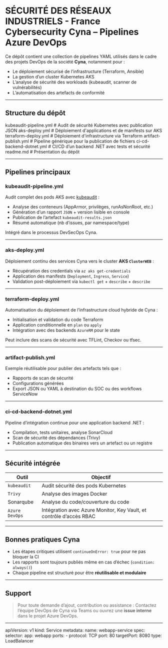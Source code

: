 # SÉCURITÉ DES RÉSEAUX INDUSTRIELS - France Cybersecurity Cyna – Pipelines Azure DevOps

Ce dépôt contient une collection de pipelines YAML utilisés dans le cadre des projets DevOps de la société **Cyna**, notamment pour :

- Le déploiement sécurisé de l’infrastructure (Terraform, Ansible)
- La gestion d’un cluster Kubernetes AKS
- L’analyse de sécurité des workloads (kubeaudit, scanner de vulnérabilités)
- L’automatisation des artefacts de conformité

---

## Structure du dépôt


kubeaudit-pipeline.yml # Audit de sécurité Kubernetes avec publication JSON
aks-deploy.yml # Déploiement d'applications et de manifests sur AKS
terraform-deploy.yml # Déploiement d'infrastructure via Terraform
artifact-publish.yml # Pipeline générique pour la publication de fichiers
ci-cd-backend-dotnet.yml # CI/CD d’un backend .NET avec tests et sécurité
readme.md # Présentation du dépôt


---

## Pipelines principaux

### kubeaudit-pipeline.yml
Audit complet des pods AKS avec [kubeaudit](https://github.com/Shopify/kubeaudit) :

- Analyse des conteneurs (AppArmor, privilèges, runAsNonRoot, etc.)
- Génération d’un rapport `JSON` + version lisible en console
- Publication de l’artefact `kubeaudit-results.json`
- Résumé automatique (nb d’issues, par namespace/type)

Intégré dans le processus DevSecOps Cyna.

---

### aks-deploy.yml
Déploiement continu des services Cyna vers le cluster **AKS `ClusterWEB`** :

- Récupération des credentials via `az aks get-credentials`
- Application des manifests (`Deployment`, `Ingress`, `Service`)
- Validation post-déploiement via `kubectl get` + `describe` + `describe`

---

### terraform-deploy.yml
Automatisation du déploiement de l’infrastructure cloud hybride de Cyna :

- Initialisation et validation du code Terraform
- Application conditionnelle en `plan` ou `apply`
- Intégration avec des backends `AzureRM` pour le state

Peut inclure des scans de sécurité avec TFLint, Checkov ou tfsec.

---

### artifact-publish.yml
Exemple réutilisable pour publier des artefacts tels que :

- Rapports de scan de sécurité
- Configurations générées
- Export JSON ou YAML à destination du SOC ou des workflows ServiceNow

---

### ci-cd-backend-dotnet.yml
Pipeline d’intégration continue pour une application backend .NET :

- Compilation, tests unitaires, analyse SonarCloud
- Scan de sécurité des dépendances (Trivy)
- Publication automatique des binaires vers un artefact ou un registre

---

## Sécurité intégrée

| Outil | Objectif |
|-------|----------|
| `kubeaudit` | Audit sécurité des pods Kubernetes |
| `Trivy`     | Analyse des images Docker |
|  Sonarqube  | Analyse du code/couverture du code |
| `Azure DevOps` | Intégration avec Azure Monitor, Key Vault, et contrôle d’accès RBAC |

---

## Bonnes pratiques Cyna

- Les étapes critiques utilisent `continueOnError: true` pour ne pas bloquer la CI
- Les rapports sont toujours publiés même en cas d’échec (`condition: always()`)
- Chaque pipeline est structuré pour être **réutilisable et modulaire**

---

## Support

> Pour toute demande d’ajout, contribution ou assistance :
> Contactez l’équipe DevOps de Cyna via Teams ou ouvrez une **issue interne** dans le projet Azure DevOps.

---

apiVersion: v1
kind: Service
metadata:
  name: webapp-service
spec:
  selector:
    app: webapp
  ports:
    - protocol: TCP
      port: 80
      targetPort: 8080
  type: LoadBalancer
